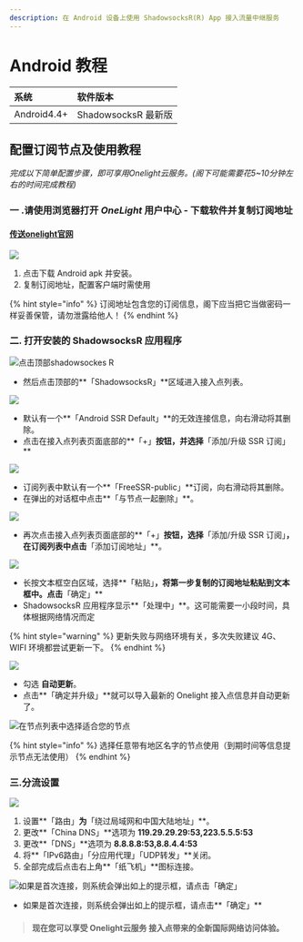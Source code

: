 ```yaml
---
description: 在 Android 设备上使用 ShadowsocksR(R) App 接入流量中继服务
---
```


# Android 教程

| 系统 | 软件版本 |
| :--- | :--- |
| Android4.4+ | ShadowsocksR 最新版 |

## 配置订阅节点及使用教程

_完成以下简单配置步骤，即可享用Onelight云服务。\(阁下可能需要花5~10分钟左右的时间完成教程\)_

### 一 .请使用浏览器打开 _OneLight_ 用户中心 - 下载软件并复制订阅地址

#### [传送onelight官网](https://onelight.xyz/user)

![](.gitbook/assets/ping-mu-kuai-zhao-20190831-17.02.57.png)

1. 点击下载 Android apk 并安装。
2. 复制订阅地址，配置客户端时需使用

{% hint style="info" %}
订阅地址包含您的订阅信息，阁下应当把它当做密码一样妥善保管，请勿泄露给他人！
{% endhint %}

### 二. 打开安装的 ShadowsocksR 应用程序

![&#x70B9;&#x51FB;&#x9876;&#x90E8;shadowsockes R](.gitbook/assets/assets_-lhgudk_qhv-zutxqkhc_-le3sndclyemz4pavhau_-le3vtf8tc-pbum53jwg_2019-05-05-at-4.21-am.png)

* 然后点击顶部的**「ShadowsocksR」**区域进入接入点列表。

![](.gitbook/assets/assets_-lhgudk_qhv-zutxqkhc_-le3sndclyemz4pavhau_-le3xvmg67lxp5i3bjb8_2019-05-05-at-4.27-am.png)

* 默认有一个**「Android SSR Default」**的无效连接信息，向右滑动将其删除。
* 点击在接入点列表页面底部的**「+」**按钮，并选择**「添加/升级 SSR 订阅」**

![](.gitbook/assets/assets_-lhgudk_qhv-zutxqkhc_-le3sndclyemz4pavhau_-le3_lghqybqhiardu41_2019-05-05-at-4.43-am.png)

* 订阅列表中默认有一个**「FreeSSR-public」**订阅，向右滑动将其删除。
* 在弹出的对话框中点击**「与节点一起删除」**。

![](.gitbook/assets/assets_-lhgudk_qhv-zutxqkhc_-le3sndclyemz4pavhau_-le3bbfdjnw0jxni_8ho_2019-05-05-at-4.47-am.png)

* 再次点击接入点列表页面底部的**「+」**按钮，选择**「添加/升级 SSR 订阅」**，在订阅列表中点击**「添加订阅地址」**。

![](.gitbook/assets/assets_-lhgudk_qhv-zutxqkhc_-le3sndclyemz4pavhau_-le3cnzamqfx9ne_6cox_2019-05-05-at-4.52-am.png)

* 长按文本框空白区域，选择**「粘贴」**，将第一步复制的订阅地址粘贴到文本框中。点击**「确定」**
* ShadowsocksR 应用程序显示**「处理中」**。这可能需要一小段时间，具体根据网络情况而定

{% hint style="warning" %}
更新失败与网络环境有关，多次失败建议 4G、WIFI 环境都尝试更新一下。
{% endhint %}

![](.gitbook/assets/assets_-lhgudk_qhv-zutxqkhc_-le3sndclyemz4pavhau_-le3eya5n0o2wacpchjz_2019-05-05-at-5.01-am%20%281%29.png)

* 勾选 **自动更新**。
* 点击**「确定并升级」**就可以导入最新的 Onelight 接入点信息并自动更新了。

![&#x5728;&#x8282;&#x70B9;&#x5217;&#x8868;&#x4E2D;&#x9009;&#x62E9;&#x9002;&#x5408;&#x60A8;&#x7684;&#x8282;&#x70B9;](.gitbook/assets/assets_-lhgudk_qhv-zutxqkhc_-le3sndclyemz4pavhau_-le3ftjnhj0cgmxue-2v_image.png)

{% hint style="info" %}
选择任意带有地区名字的节点使用（到期时间等信息提示节点无法使用）
{% endhint %}

### 三.分流设置

![](.gitbook/assets/assets_-lhgudk_qhv-zutxqkhc_-le3sndclyemz4pavhau_-le3i5dvdlug-k2qivb2_2019-05-05-at-5.18-am.png)

1. 设置**「路由」**为**「绕过局域网和中国大陆地址」**。
2. 更改**「China DNS」**选项为 **119.29.29.29:53,223.5.5.5:53**
3. 更改**「DNS」**选项为 **8.8.8.8:53,8.8.4.4:53**
4. 将**「IPv6路由」「分应用代理」「UDP转发」**关闭。
5. 全部完成后点击右上角**「纸飞机」**图标连接。

![&#x5982;&#x679C;&#x662F;&#x9996;&#x6B21;&#x8FDE;&#x63A5;&#xFF0C;&#x5219;&#x7CFB;&#x7EDF;&#x4F1A;&#x5F39;&#x51FA;&#x5982;&#x4E0A;&#x7684;&#x63D0;&#x793A;&#x6846;&#xFF0C;&#x8BF7;&#x70B9;&#x51FB;&#x300C;&#x786E;&#x5B9A;&#x300D;](.gitbook/assets/assets_-lhgudk_qhv-zutxqkhc_-le3sndclyemz4pavhau_-le3jytcwmi91pulvnvl_2019-05-05-at-5.28-am%20%281%29.png)

* 如果是首次连接，则系统会弹出如上的提示框，请点击**「确定」**



> #### 现在您可以享受 Onelight云服务 接入点带来的全新国际网络访问体验。

